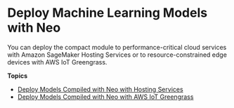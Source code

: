 # Deploy Machine Learning Models with Neo<a name="neo-deployment"></a>

You can deploy the compact module to performance\-critical cloud services with Amazon SageMaker Hosting Services or to resource\-constrained edge devices with AWS IoT Greengrass\. 

**Topics**
+ [Deploy Models Compiled with Neo with Hosting Services](neo-deployment-hosting-services.md)
+ [Deploy Models Compiled with Neo with AWS IoT Greengrass](neo-deployment-greengrass.md)